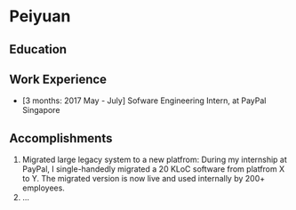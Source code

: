 # Peiyuan

## Education

## Work Experience

* [3 months: 2017 May - July] Sofware Engineering Intern, at PayPal Singapore

## Accomplishments

1. Migrated large legacy system to a new platfrom: During my internship at PayPal, I single-handedly migrated a 20 KLoC software from platfrom X to Y. The migrated version is now live and used internally by 200+ employees.
2. ...